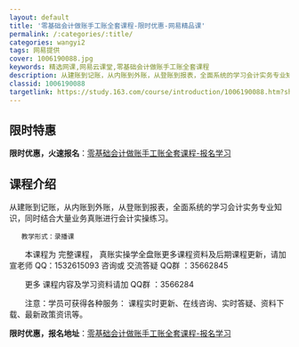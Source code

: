 ```yaml
---
layout: default
title: '零基础会计做账手工账全套课程-限时优惠-网易精品课'
permalink: /:categories/:title/
categories: wangyi2
tags: 网易提供
cover: 1006190088.jpg
keywords: 精选网课,网易云课堂,零基础会计做账手工账全套课程
description: 从建账到记账，从内账到外账，从登账到报表，全面系统的学习会计实务专业知识，同时结合大量业务真账进行会计实操练习。教学形式
classid: 1006190088
targetlink: https://study.163.com/course/introduction/1006190088.htm?share=1&shareId=1025206652&utm_campaign=share&utm_medium=iphoneShare&utm_source=&utm_u=1025206652
---
```


## 限时特惠

**限时优惠，火速报名**：[零基础会计做账手工账全套课程-报名学习](https://study.163.com/course/introduction/1006190088.htm?share=1&shareId=1025206652&utm_campaign=share&utm_medium=iphoneShare&utm_source=&utm_u=1025206652)

## 课程介绍

从建账到记账，从内账到外账，从登账到报表，全面系统的学习会计实务专业知识，同时结合大量业务真账进行会计实操练习。

       教学形式：录播课



 



　　本课程为 完整课程， 真账实操学全盘账更多课程资料及后期课程更新，请加 宣老师 QQ：1532615093 咨询或 交流答疑 QQ群 ：35662845



 



　　更多 课程内容及学习资料请加 QQ群 ：3566284



 



　　注意：学员可获得各种服务： 课程实时更新、在线咨询、实时答疑、资料下载、最新政策资讯等。

**限时优惠，报名地址**：[零基础会计做账手工账全套课程-报名学习](https://study.163.com/course/introduction/1006190088.htm?share=1&shareId=1025206652&utm_campaign=share&utm_medium=iphoneShare&utm_source=&utm_u=1025206652)

